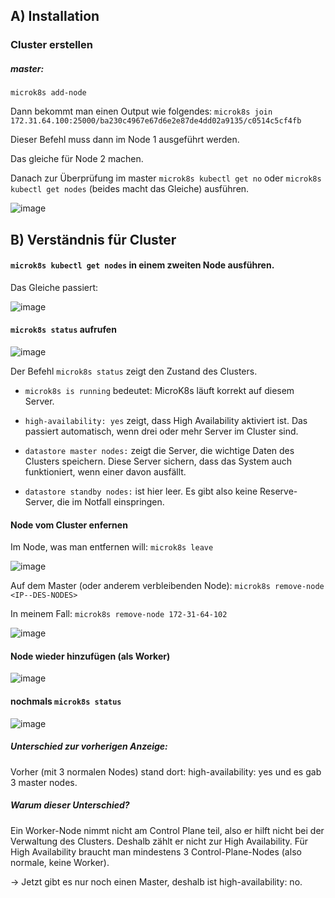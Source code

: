 ## A) Installation

### Cluster erstellen

##### master:

`microk8s add-node`

Dann bekommt man einen Output wie folgendes:
`microk8s join 172.31.64.100:25000/ba230c4967e67d6e2e87de4dd02a9135/c0514c5cf4fb`

Dieser Befehl muss dann im Node 1 ausgeführt werden.

Das gleiche für Node 2 machen.

Danach zur Überprüfung im master `microk8s kubectl get no` oder `microk8s kubectl get nodes` (beides macht das Gleiche) ausführen.

![image](https://github.com/user-attachments/assets/7cf97f3b-2d72-4a64-a217-af76ff4251da)


## B) Verständnis für Cluster 

#### `microk8s kubectl get nodes` in einem zweiten Node ausführen.

Das Gleiche passiert:

![image](https://github.com/user-attachments/assets/2de557d0-001c-44ff-9527-3acf74c86729)

#### `microk8s status` aufrufen

![image](https://github.com/user-attachments/assets/ce148bfb-b02e-44ea-80c2-917efb0969b6)

Der Befehl `microk8s status` zeigt den Zustand des Clusters.

* `microk8s is running` bedeutet: MicroK8s läuft korrekt auf diesem Server.

* `high-availability: yes` zeigt, dass High Availability aktiviert ist. Das passiert automatisch, wenn drei oder mehr Server im Cluster sind.

* `datastore master nodes:` zeigt die Server, die wichtige Daten des Clusters speichern. Diese Server sichern, dass das System auch funktioniert, wenn einer davon ausfällt.

* `datastore standby nodes:` ist hier leer. Es gibt also keine Reserve-Server, die im Notfall einspringen.


#### Node vom Cluster enfernen

Im Node, was man entfernen will: `microk8s leave`

![image](https://github.com/user-attachments/assets/df09f770-76c9-4dbc-b4d2-b82a44d65bd5)


Auf dem Master (oder anderem verbleibenden Node): `microk8s remove-node <IP--DES-NODES>`

In meinem Fall: `microk8s remove-node 172-31-64-102`

![image](https://github.com/user-attachments/assets/7f51d698-9d07-4a82-b55a-dd0a66680414)


#### Node wieder hinzufügen (als Worker)

![image](https://github.com/user-attachments/assets/0bc2648c-21c4-4d91-8279-f783b39f18c5)

#### nochmals `microk8s status`

![image](https://github.com/user-attachments/assets/355a88f5-3455-4768-8b65-76ab3da0fe93)


##### Unterschied zur vorherigen Anzeige:
Vorher (mit 3 normalen Nodes) stand dort:
high-availability: yes und es gab 3 master nodes.

##### Warum dieser Unterschied?
Ein Worker-Node nimmt nicht am Control Plane teil, also er hilft nicht bei der Verwaltung des Clusters. Deshalb zählt er nicht zur High Availability.
Für High Availability braucht man mindestens 3 Control-Plane-Nodes (also normale, keine Worker).

-> Jetzt gibt es nur noch einen Master, deshalb ist high-availability: no.

